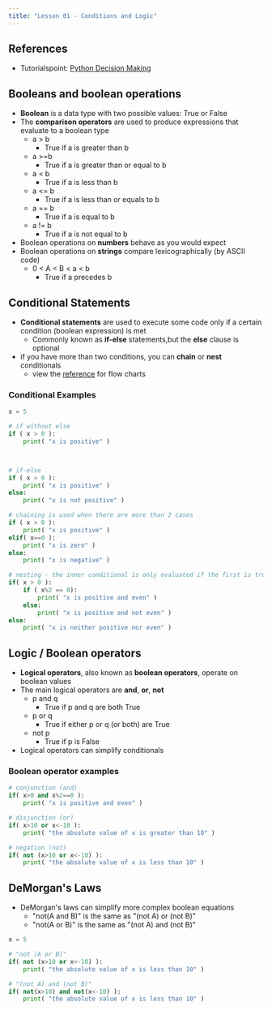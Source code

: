```yaml
---
title: "Lesson 01 - Conditions and Logic"
---
```



## References

- Tutorialspoint: [Python Decision Making](http://www.tutorialspoint.com/python/python_decision_making.htm)

## Booleans and boolean operations

- **Boolean** is a data type with two possible values: True or False
- The **comparison operators** are used to produce expressions that evaluate to a boolean type
    - a > b
        - True if a is greater than b
    - a >=b
        - True if a is greater than or equal to b
    - a < b
        - True if a is less than b
    - a <= b
        - True if a is less than or equals to b
    - a == b
        - True if a is equal to b
    - a != b
        - True if a is not equal to b
- Boolean operations on **numbers** behave as you would expect
- Boolean operations on **strings** compare lexicographically (by ASCII code)
    - 0 < A < B < a < b
        - True if a precedes b

## Conditional Statements

- **Conditional statements** are used to execute some code only if a certain condition (boolean expression) is met
    - Commonly known as **if-else** statements,but the **else** clause is optional
- if you have more than two conditions, you can **chain** or **nest** conditionals
    - view the [reference](http://www.tutorialspoint.com/python/python_decision_making.htm) for flow charts

### Conditional Examples

```python
x = 5

# if without else
if ( x > 0 ):
    print( "x is positive" )



# if-else
if ( x > 0 ):
    print( "x is positive" )
else:
    print( "x is not positive" )

# chaining is used when there are more than 2 cases
if ( x > 0 ):
    print( "x is positive" )
elif( x==0 ):
    print( "x is zero" )
else:
    print( "x is negative" )

# nesting - the inner conditional is only evaluated if the first is true
if( x > 0 ):
    if ( x%2 == 0):
        print( "x is positive and even" )
    else:
        print( "x is positive and not even" )
else:
    print( "x is neither positive nor even" )
```

## Logic / Boolean operators

- **Logical operators**, also known as **boolean operators**, operate on boolean values
- The main logical operators are **and**, **or**, **not**
    - p and q
        - True if p and q are both True
    - p or q
        - True if either p or q (or both) are True
    - not p
        - True if p is False
- Logical operators can simplify conditionals

### Boolean operator examples

```python
# conjunction (and)
if( x>0 and x%2==0 ):
    print( "x is positive and even" )

# disjunction (or)
if( x>10 or x<-10 ):
    print( "the absolute value of x is greater than 10" )

# negation (not)
if( not (x>10 or x<-10) ):
    print( "the absolute value of x is less than 10" )
```

## DeMorgan's Laws
- DeMorgan's laws can simplify more complex boolean equations
    - "not(A and B)" is the same as "(not A) or (not B)"
    - "not(A or B)" is the same as "(not A) and (not B)"

```python
x = 5

# "not (A or B)"
if( not (x>10 or x<-10) ):
    print( "the absolute value of x is less than 10" )

# "(not A) and (not B)"
if( not(x>10) and not(x<-10) ):
    print( "the absolute value of x is less than 10" )
```
